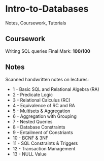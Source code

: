 # Intro-to-Databases
Notes, Coursework, Tutorials

## Coursework
Writing SQL queries
Final Mark: **100/100**

## Notes
Scanned handwritten notes on lectures:
<ul>
<li> 1 - Basic SQL and Relational Algebra (RA)
<li> 2 - Predicate Logic
<li> 3 - Relational Calculus (RC)
<li> 4 - Equivalence of RC and RA
<li> 5 - Multisets & Aggregation
<li> 6 - Aggregation with Grouping
<li> 7 - Nested Queries
<li> 8 - Database Constraints
<li> 9 - Entailment of Constriants
<li> 10 - BCNF & 3NF
<li> 11 - SQL Constraints & Triggers
<li> 12 - Transaction Management
<li> 13 - NULL Value
